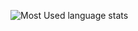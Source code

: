 ![Most Used language stats](https://github-readme-stats.vercel.app/api/top-langs/?username=spol-29&layout=compact&prussian)

